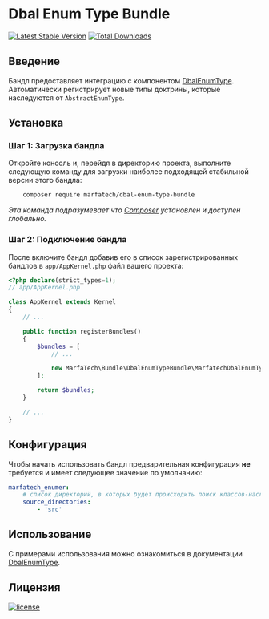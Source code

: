 Dbal Enum Type Bundle
=====================

[![Latest Stable Version](https://poser.pugx.org/marfatech/dbal-enum-type-bundle/v/stable)](https://packagist.org/packages/marfatech/dbal-enum-type-bundle)
[![Total Downloads](https://poser.pugx.org/marfatech/dbal-enum-type-bundle/downloads)](https://packagist.org/packages/marfatech/dbal-enum-type-bundle)

Введение
--------

Бандл предоставляет интеграцию с компонентом [DbalEnumType](https://github.com/marfatech/dbal-enum-type).
Автоматически регистрирует новые типы доктрины, которые наследуются от `AbstractEnumType`.

Установка
---------

### Шаг 1: Загрузка бандла

Откройте консоль и, перейдя в директорию проекта, выполните следующую команду для загрузки наиболее подходящей
стабильной версии этого бандла:

```bash
    composer require marfatech/dbal-enum-type-bundle
```
*Эта команда подразумевает что [Composer](https://getcomposer.org) установлен и доступен глобально.*

### Шаг 2: Подключение бандла

После включите бандл добавив его в список зарегистрированных бандлов в `app/AppKernel.php` файл вашего проекта:

```php
<?php declare(strict_types=1);
// app/AppKernel.php

class AppKernel extends Kernel
{
    // ...

    public function registerBundles()
    {
        $bundles = [
            // ...

            new MarfaTech\Bundle\DbalEnumTypeBundle\MarfatechDbalEnumTypeBundle(),
        ];

        return $bundles;
    }

    // ...
}
```

Конфигурация
------------

Чтобы начать использовать бандл предварительная конфигурация **не** требуется и имеет следующее значение по умолчанию:

```yaml
marfatech_enumer:
    # список директорий, в которых будет происходить поиск классов-наследников AbstractEnumType
    source_directories:
        - 'src'
``` 

Использование
-------------

С примерами использования можно ознакомиться в документации [DbalEnumType](https://github.com/marfatech/dbal-enum-type).

Лицензия
--------

[![license](https://img.shields.io/badge/License-MIT-green.svg?style=flat-square)](./LICENSE)
